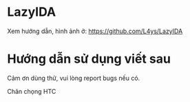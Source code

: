 # LazyIDA
Xem hướng dẫn, hình ảnh ở: https://github.com/L4ys/LazyIDA

# Hướng dẫn sử dụng viết sau

Cảm ơn dùng thử, vui lòng report bugs nếu có.

Chân chọng
HTC
